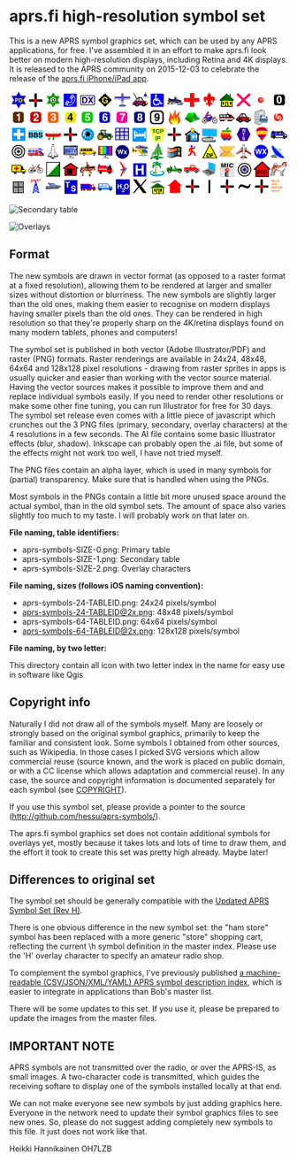 
aprs.fi high-resolution symbol set
=====================================

This is a new APRS symbol graphics set, which can be used by any APRS
applications, for free.  I've assembled it in an effort to make aprs.fi look
better on modern high-resolution displays, including Retina and 4K displays. 
It is released to the APRS community on 2015-12-03 to celebrate the release
of the [aprs.fi iPhone/iPad
app](https://itunes.apple.com/app/aprs.fi/id922155038?mt=8&at=1000la28&ct=git).

![Primary table](png/aprs-symbols-24-0@2x.png)

![Secondary table](png/aprs-symbols-24-1@2x.png)

![Overlays](png/aprs-symbols-24-2@2x.png)


Format
--------

The new symbols are drawn in vector format (as opposed to a raster format at
a fixed resolution), allowing them to be rendered at larger and smaller
sizes without distortion or blurriness.  The new symbols are slightly larger
than the old ones, making them easier to recognise on modern displays having
smaller pixels than the old ones.  They can be rendered in high resolution
so that they're properly sharp on the 4K/retina displays found on many
modern tablets, phones and computers!

The symbol set is published in both vector (Adobe Illustrator/PDF) and
raster (PNG) formats.  Raster renderings are available in 24x24, 48x48,
64x64 and 128x128 pixel resolutions - drawing from raster sprites in apps is
usually quicker and easier than working with the vector source material. 
Having the vector sources makes it possible to improve them and and replace
individual symbols easily.  If you need to render other resolutions or make
some other fine tuning, you can run Illustrator for free for 30 days.  The
symbol set release even comes with a little piece of javascript which
crunches out the 3 PNG files (primary, secondary, overlay characters) at the
4 resolutions in a few seconds. The AI file contains some basic Illustrator
effects (blur, shadow).  Inkscape can probably open the .ai file,
but some of the effects might not work too well, I have not tried myself. 

The PNG files contain an alpha layer, which is used in many symbols for
(partial) transparency.  Make sure that is handled when using the PNGs.

Most symbols in the PNGs contain a little bit more unused space around the
actual symbol, than in the old symbol sets.  The amount of space also varies
slightly too much to my taste.  I will probably work on that later on.

**File naming, table identifiers:**

* aprs-symbols-SIZE-0.png: Primary table
* aprs-symbols-SIZE-1.png: Secondary table
* aprs-symbols-SIZE-2.png: Overlay characters

**File naming, sizes (follows iOS naming convention):**

* aprs-symbols-24-TABLEID.png: 24x24 pixels/symbol
* aprs-symbols-24-TABLEID@2x.png: 48x48 pixels/symbol
* aprs-symbols-64-TABLEID.png: 64x64 pixels/symbol
* aprs-symbols-64-TABLEID@2x.png: 128x128 pixels/symbol

**File naming, by two letter:**

This directory contain all icon with two letter index in the name for easy use
in software like Qgis


Copyright info
-----------------

Naturally I did not draw all of the symbols myself. Many are loosely or
strongly based on the original symbol graphics, primarily to keep the
familiar and consistent look.  Some symbols I obtained from other sources,
such as Wikipedia.  In those cases I picked SVG versions which allow
commercial reuse (source known, and the work is placed on public domain, or
with a CC license which allows adaptation and commercial reuse).  In any
case, the source and copyright information is documented separately for each
symbol (see [COPYRIGHT](COPYRIGHT.md)).

If you use this symbol set, please provide a pointer to the source
(http://github.com/hessu/aprs-symbols/).

The aprs.fi symbol graphics set does not contain additional symbols for
overlays yet, mostly because it takes lots and lots of time to draw them,
and the effort it took to create this set was pretty high already.  Maybe
later!


Differences to original set
------------------------------

The symbol set should be generally compatible with the [Updated APRS Symbol
Set (Rev H)](http://wa8lmf.net/aprs/APRS_symbols.htm).

There is one obvious difference in the new symbol set: the "ham store"
symbol has been replaced with a more generic "store" shopping cart,
reflecting the current \h symbol definition in the master index.  Please use
the 'H' overlay character to specify an amateur radio shop.

To complement the symbol graphics, I've previously published [a
machine-readable (CSV/JSON/XML/YAML) APRS symbol description
index](https://github.com/hessu/aprs-symbol-index), which is easier to
integrate in applications than Bob's master list.

There will be some updates to this set. If you use it, please be prepared to
update the images from the master files.


IMPORTANT NOTE
-----------------

APRS symbols are not transmitted over the radio, or over the APRS-IS, as
small images.  A two-character code is transmitted, which guides the
receiving softare to display one of the symbols installed locally at
that end.

We can not make everyone see new symbols by just adding graphics here.
Everyone in the network need to update their symbol graphics files to see
new ones.  So, please do not suggest adding completely new symbols to this
file.  It just does not work like that.


Heikki Hannikainen
OH7LZB

